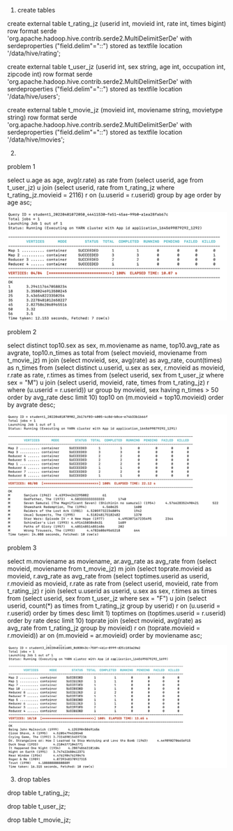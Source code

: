 1. create tables

create external table t_rating_jz (userid int, movieid int, rate int, times bigint) row format serde 'org.apache.hadoop.hive.contrib.serde2.MultiDelimitSerDe' with serdeproperties ("field.delim"="::") stored as textfile location '/data/hive/rating';

create external table t_user_jz (userid int, sex string, age int, occupation int, zipcode int)  row format serde 'org.apache.hadoop.hive.contrib.serde2.MultiDelimitSerDe' with serdeproperties ("field.delim"="::") stored as textfile location '/data/hive/users';

create external table t_movie_jz (movieid int, moviename string, movietype string) row format serde 'org.apache.hadoop.hive.contrib.serde2.MultiDelimitSerDe' with serdeproperties ("field.delim"="::") stored as textfile location '/data/hive/movies';

2. 
problem 1

select u.age as age, avg(r.rate) as rate from (select userid, age from t_user_jz) u join (select userid, rate from t_rating_jz where t_rating_jz.movieid = 2116) r on (u.userid = r.userid) group by age order by age asc;

![image info](avg_age.png)

problem 2

select distinct top10.sex as sex, m.moviename as name, top10.avg_rate as avgrate, top10.n_times as total from (select movieid, moviename from t_movie_jz) m join (select movieid, sex, avg(rate) as avg_rate, count(times) as n_times from (select distinct u.userid, u.sex as sex, r.movieid as movieid, r.rate as rate, r.times as times from (select userid, sex from t_user_jz where sex = "M") u join (select userid, movieid, rate, times from t_rating_jz) r where (u.userid = r.userid)) ur group by movieid, sex having n_times > 50 order by avg_rate desc limit 10) top10 on (m.movieid = top10.movieid) order by avgrate desc;

![image info](top10.png)

problem 3

select m.moviename as moviename, ar.avg_rate as avg_rate from (select movieid, moviename from t_movie_jz) m join (select toprate.movieid as movieid, r.avg_rate as avg_rate from (select toptimes.userid as userid, r.movieid as movieid, r.rate as rate from (select userid, movieid, rate from t_rating_jz) r join (select u.userid as userid, u.sex as sex, r.times as times from (select userid, sex from t_user_jz where sex = "F") u join (select userid, count(*) as times from t_rating_jz group by userid) r on (u.userid = r.userid) order by times desc limit 1) toptimes on (toptimes.userid = r.userid) order by rate desc limit 10) toprate join (select movieid, avg(rate) as avg_rate from t_rating_jz group by movieid) r on (toprate.movieid = r.movieid)) ar on (m.movieid = ar.movieid) order by moviename asc;

![image info](topF.png)

3. drop tables

drop table t_rating_jz;

drop table t_user_jz;

drop table t_movie_jz;
